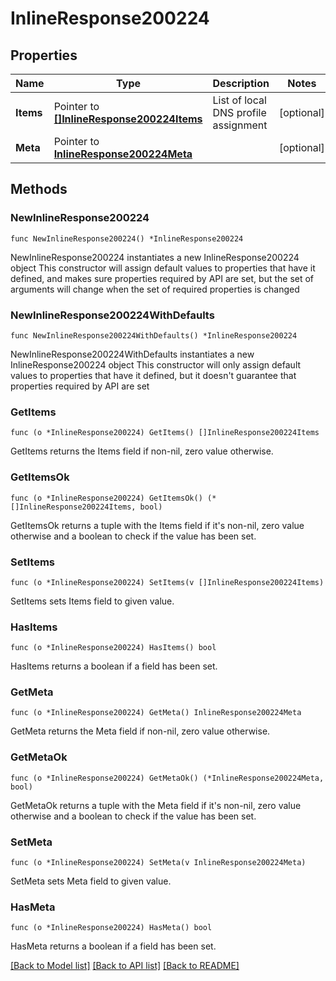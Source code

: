 # InlineResponse200224

## Properties

Name | Type | Description | Notes
------------ | ------------- | ------------- | -------------
**Items** | Pointer to [**[]InlineResponse200224Items**](InlineResponse200224Items.md) | List of local DNS profile assignment | [optional] 
**Meta** | Pointer to [**InlineResponse200224Meta**](InlineResponse200224Meta.md) |  | [optional] 

## Methods

### NewInlineResponse200224

`func NewInlineResponse200224() *InlineResponse200224`

NewInlineResponse200224 instantiates a new InlineResponse200224 object
This constructor will assign default values to properties that have it defined,
and makes sure properties required by API are set, but the set of arguments
will change when the set of required properties is changed

### NewInlineResponse200224WithDefaults

`func NewInlineResponse200224WithDefaults() *InlineResponse200224`

NewInlineResponse200224WithDefaults instantiates a new InlineResponse200224 object
This constructor will only assign default values to properties that have it defined,
but it doesn't guarantee that properties required by API are set

### GetItems

`func (o *InlineResponse200224) GetItems() []InlineResponse200224Items`

GetItems returns the Items field if non-nil, zero value otherwise.

### GetItemsOk

`func (o *InlineResponse200224) GetItemsOk() (*[]InlineResponse200224Items, bool)`

GetItemsOk returns a tuple with the Items field if it's non-nil, zero value otherwise
and a boolean to check if the value has been set.

### SetItems

`func (o *InlineResponse200224) SetItems(v []InlineResponse200224Items)`

SetItems sets Items field to given value.

### HasItems

`func (o *InlineResponse200224) HasItems() bool`

HasItems returns a boolean if a field has been set.

### GetMeta

`func (o *InlineResponse200224) GetMeta() InlineResponse200224Meta`

GetMeta returns the Meta field if non-nil, zero value otherwise.

### GetMetaOk

`func (o *InlineResponse200224) GetMetaOk() (*InlineResponse200224Meta, bool)`

GetMetaOk returns a tuple with the Meta field if it's non-nil, zero value otherwise
and a boolean to check if the value has been set.

### SetMeta

`func (o *InlineResponse200224) SetMeta(v InlineResponse200224Meta)`

SetMeta sets Meta field to given value.

### HasMeta

`func (o *InlineResponse200224) HasMeta() bool`

HasMeta returns a boolean if a field has been set.


[[Back to Model list]](../README.md#documentation-for-models) [[Back to API list]](../README.md#documentation-for-api-endpoints) [[Back to README]](../README.md)


